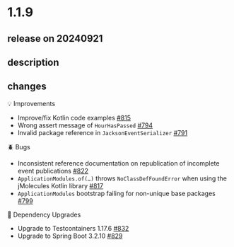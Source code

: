 # 1.1.9

## release on 20240921

## description

## changes

💡 Improvements

* Improve/fix Kotlin code examples <a href="https://github.com/spring-projects/spring-modulith/issues/815" data-hovercard-type="issue" data-hovercard-url="/spring-projects/spring-modulith/issues/815/hovercard">#815</a>
* Wrong assert message of <code>HourHasPassed</code> <a href="https://github.com/spring-projects/spring-modulith/issues/794" data-hovercard-type="issue" data-hovercard-url="/spring-projects/spring-modulith/issues/794/hovercard">#794</a>
* Invalid package reference in <code>JacksonEventSerializer</code> <a href="https://github.com/spring-projects/spring-modulith/issues/791" data-hovercard-type="issue" data-hovercard-url="/spring-projects/spring-modulith/issues/791/hovercard">#791</a>

🪲 Bugs

* Inconsistent reference documentation on republication of incomplete event publications <a href="https://github.com/spring-projects/spring-modulith/issues/822" data-hovercard-type="issue" data-hovercard-url="/spring-projects/spring-modulith/issues/822/hovercard">#822</a>
* <code>ApplicationModules.of(…)</code> throws <code>NoClassDefFoundError</code> when using the jMolecules Kotlin library <a href="https://github.com/spring-projects/spring-modulith/issues/817" data-hovercard-type="issue" data-hovercard-url="/spring-projects/spring-modulith/issues/817/hovercard">#817</a>
* <code>ApplicationModules</code> bootstrap failing for non-unique base packages <a href="https://github.com/spring-projects/spring-modulith/issues/799" data-hovercard-type="issue" data-hovercard-url="/spring-projects/spring-modulith/issues/799/hovercard">#799</a>

🔨 Dependency Upgrades

* Upgrade to Testcontainers 1.17.6 <a href="https://github.com/spring-projects/spring-modulith/issues/832" data-hovercard-type="issue" data-hovercard-url="/spring-projects/spring-modulith/issues/832/hovercard">#832</a>
* Upgrade to Spring Boot 3.2.10 <a href="https://github.com/spring-projects/spring-modulith/issues/829" data-hovercard-type="issue" data-hovercard-url="/spring-projects/spring-modulith/issues/829/hovercard">#829</a>

